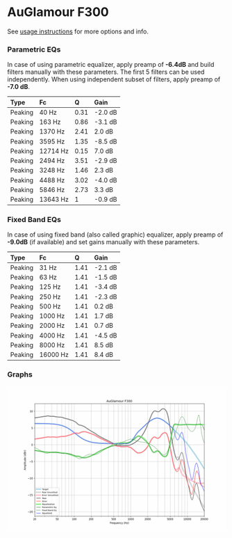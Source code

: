 # AuGlamour F300
See [usage instructions](https://github.com/jaakkopasanen/AutoEq#usage) for more options and info.

### Parametric EQs
In case of using parametric equalizer, apply preamp of **-6.4dB** and build filters manually
with these parameters. The first 5 filters can be used independently.
When using independent subset of filters, apply preamp of **-7.0 dB**.

| Type    | Fc       |    Q | Gain    |
|:--------|:---------|:-----|:--------|
| Peaking | 40 Hz    | 0.31 | -2.0 dB |
| Peaking | 163 Hz   | 0.86 | -3.1 dB |
| Peaking | 1370 Hz  | 2.41 | 2.0 dB  |
| Peaking | 3595 Hz  | 1.35 | -8.5 dB |
| Peaking | 12714 Hz | 0.15 | 7.0 dB  |
| Peaking | 2494 Hz  | 3.51 | -2.9 dB |
| Peaking | 3248 Hz  | 1.46 | 2.3 dB  |
| Peaking | 4488 Hz  | 3.02 | -4.0 dB |
| Peaking | 5846 Hz  | 2.73 | 3.3 dB  |
| Peaking | 13643 Hz | 1    | -0.9 dB |

### Fixed Band EQs
In case of using fixed band (also called graphic) equalizer, apply preamp of **-9.0dB**
(if available) and set gains manually with these parameters.

| Type    | Fc       |    Q | Gain    |
|:--------|:---------|:-----|:--------|
| Peaking | 31 Hz    | 1.41 | -2.1 dB |
| Peaking | 63 Hz    | 1.41 | -1.5 dB |
| Peaking | 125 Hz   | 1.41 | -3.4 dB |
| Peaking | 250 Hz   | 1.41 | -2.3 dB |
| Peaking | 500 Hz   | 1.41 | 0.2 dB  |
| Peaking | 1000 Hz  | 1.41 | 1.7 dB  |
| Peaking | 2000 Hz  | 1.41 | 0.7 dB  |
| Peaking | 4000 Hz  | 1.41 | -4.5 dB |
| Peaking | 8000 Hz  | 1.41 | 8.5 dB  |
| Peaking | 16000 Hz | 1.41 | 8.4 dB  |

### Graphs
![](./AuGlamour%20F300.png)